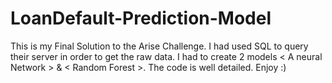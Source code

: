 # LoanDefault-Prediction-Model

This is my Final Solution to the Arise Challenge. I had used SQL to query their server in order to get the raw data. 
I had to create 2 models < A neural Network > & < Random Forest >. 
The code is well detailed. Enjoy :) 
